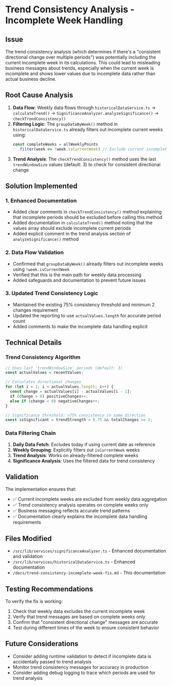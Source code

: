 # Trend Consistency Analysis - Incomplete Week Handling

## Issue
The trend consistency analysis (which determines if there's a "consistent directional change over multiple periods") was potentially including the current incomplete week in its calculations. This could lead to misleading business messages about trends, especially when the current week is incomplete and shows lower values due to incomplete data rather than actual business decline.

## Root Cause Analysis
1. **Data Flow**: Weekly data flows through `historicalDataService.ts` → `calculateTrend()` → `SignificanceAnalyzer.analyzeSignificance()` → `checkTrendConsistency()`
2. **Filtering Logic**: The `groupDataByWeek()` method in `historicalDataService.ts` already filters out incomplete current weeks using:
   ```typescript
   const completeWeeks = allWeeklyPoints
     .filter(week => !week.isCurrentWeek) // Exclude current incomplete week
   ```
3. **Trend Analysis**: The `checkTrendConsistency()` method uses the last `trendWindowSize` values (default: 3) to check for consistent directional change

## Solution Implemented
### 1. Enhanced Documentation
- Added clear comments in `checkTrendConsistency()` method explaining that incomplete periods should be excluded before calling this method
- Added documentation in `calculateTrend()` method noting that the values array should exclude incomplete current periods
- Added explicit comment in the trend analysis section of `analyzeSignificance()` method

### 2. Data Flow Validation
- Confirmed that `groupDataByWeek()` already filters out incomplete weeks using `!week.isCurrentWeek`
- Verified that this is the main path for weekly data processing
- Added safeguards and documentation to prevent future issues

### 3. Updated Trend Consistency Logic
- Maintained the existing 75% consistency threshold and minimum 2 changes requirement
- Updated the reporting to use `actualValues.length` for accurate period count
- Added comments to make the incomplete data handling explicit

## Technical Details
### Trend Consistency Algorithm
```typescript
// Uses last 'trendWindowSize' periods (default: 3)
const actualValues = recentValues;

// Calculates directional changes
for (let i = 1; i < actualValues.length; i++) {
  const change = actualValues[i] - actualValues[i - 1];
  if (change > 0) positiveChanges++;
  else if (change < 0) negativeChanges++;
}

// Significance threshold: >75% consistency in same direction
const isSignificant = trendStrength > 0.75 && totalChanges >= 2;
```

### Data Filtering Chain
1. **Daily Data Fetch**: Excludes today if using current date as reference
2. **Weekly Grouping**: Explicitly filters out `isCurrentWeek` weeks
3. **Trend Analysis**: Works on already-filtered complete weeks
4. **Significance Analysis**: Uses the filtered data for trend consistency

## Validation
The implementation ensures that:
- ✅ Current incomplete weeks are excluded from weekly data aggregation
- ✅ Trend consistency analysis operates on complete weeks only
- ✅ Business messaging reflects accurate trend patterns
- ✅ Documentation clearly explains the incomplete data handling requirements

## Files Modified
- `/src/lib/services/significanceAnalyzer.ts` - Enhanced documentation and validation
- `/src/lib/services/historicalDataService.ts` - Enhanced documentation
- `/docs/trend-consistency-incomplete-week-fix.md` - This documentation

## Testing Recommendations
To verify the fix is working:
1. Check that weekly data excludes the current incomplete week
2. Verify that trend messages are based on complete weeks only
3. Confirm that "consistent directional change" messages are accurate
4. Test during different times of the week to ensure consistent behavior

## Future Considerations
- Consider adding runtime validation to detect if incomplete data is accidentally passed to trend analysis
- Monitor trend consistency messages for accuracy in production
- Consider adding debug logging to trace which periods are used for trend analysis
